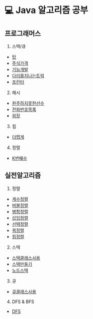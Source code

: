 # 💻 Java 알고리즘 공부

 ## 프로그래머스
 1. 스택/큐
  * [탑](https://github.com/LeeRyangHwa/Algorithm-java/blob/master/src/Programmers/Programmers_top.java)
  * [주식가격](https://github.com/LeeRyangHwa/Algorithm-java/blob/master/src/Programmers/Programmers_Stock.java)
  * [기능개발](https://github.com/LeeRyangHwa/Algorithm-java/blob/master/src/Programmers/Programmers_function.java)
  * [다리를지나는트럭](https://github.com/LeeRyangHwa/Algorithm-java/blob/master/src/Programmers/Programmers_%EB%8B%A4%EB%A6%AC%EB%A5%BC%EC%A7%80%EB%82%98%EB%8A%94%ED%8A%B8%EB%9F%AD)
  * [프린터](https://github.com/LeeRyangHwa/Algorithm-java/blob/master/src/Programmers/Programmers_printer.java)

  2. 해시
  * [완주하지못한선수](https://github.com/LeeRyangHwa/Algorithm-java/blob/master/src/Programmers/Programmers_%EC%99%84%EC%A3%BC%ED%95%98%EC%A7%80%EB%AA%BB%ED%95%9C%EC%84%A0%EC%88%98.java)
  * [전화번호목록](https://github.com/LeeRyangHwa/Algorithm-java/blob/master/src/Programmers/Programmers_phoneNum.java)
  * [위장](https://github.com/LeeRyangHwa/Algorithm-java/blob/master/src/Programmers/Programmers_%EC%9C%84%EC%9E%A5.java)

  3. 힙
  * [더맵게](https://github.com/LeeRyangHwa/Algorithm-java/blob/master/src/Programmers/Programmers_moreSpicy.java)

  4. 정렬
  * [K번째수](https://github.com/LeeRyangHwa/Algorithm-java/blob/master/src/Programmers/Programmers_k%EB%B2%88%EC%A7%B8%EC%88%98.java)




 ## 실전알고리즘
  1. 정렬
  * [계수정렬](https://github.com/LeeRyangHwa/Algorithm-java/blob/master/src/%EC%8B%A4%EC%A0%84%EC%95%8C%EA%B3%A0%EB%A6%AC%EC%A6%98/%EC%A0%95%EB%A0%AC%EC%95%8C%EA%B3%A0%EB%A6%AC%EC%A6%98/%EA%B3%84%EC%88%98%EC%A0%95%EB%A0%AC.java)
  * [버블정렬](https://github.com/LeeRyangHwa/Algorithm-java/blob/master/src/%EC%8B%A4%EC%A0%84%EC%95%8C%EA%B3%A0%EB%A6%AC%EC%A6%98/%EC%A0%95%EB%A0%AC%EC%95%8C%EA%B3%A0%EB%A6%AC%EC%A6%98/%EA%B3%84%EC%88%98%EC%A0%95%EB%A0%AC.java)
  * [병합정렬](https://github.com/LeeRyangHwa/Algorithm-java/blob/master/src/%EC%8B%A4%EC%A0%84%EC%95%8C%EA%B3%A0%EB%A6%AC%EC%A6%98/%EC%A0%95%EB%A0%AC%EC%95%8C%EA%B3%A0%EB%A6%AC%EC%A6%98/%EB%B3%91%ED%95%A9%EC%A0%95%EB%A0%AC.java)
  * [삽입정렬](https://github.com/LeeRyangHwa/Algorithm-java/blob/master/src/%EC%8B%A4%EC%A0%84%EC%95%8C%EA%B3%A0%EB%A6%AC%EC%A6%98/%EC%A0%95%EB%A0%AC%EC%95%8C%EA%B3%A0%EB%A6%AC%EC%A6%98/%EC%82%BD%EC%9E%85%EC%A0%95%EB%A0%AC.java)
  * [선택정렬](https://github.com/LeeRyangHwa/Algorithm-java/blob/master/src/%EC%8B%A4%EC%A0%84%EC%95%8C%EA%B3%A0%EB%A6%AC%EC%A6%98/%EC%A0%95%EB%A0%AC%EC%95%8C%EA%B3%A0%EB%A6%AC%EC%A6%98/%EC%82%BD%EC%9E%85%EC%A0%95%EB%A0%AC.java)
  * [퀵정렬](https://github.com/LeeRyangHwa/Algorithm-java/blob/master/src/%EC%8B%A4%EC%A0%84%EC%95%8C%EA%B3%A0%EB%A6%AC%EC%A6%98/%EC%A0%95%EB%A0%AC%EC%95%8C%EA%B3%A0%EB%A6%AC%EC%A6%98/%ED%80%B5%EC%A0%95%EB%A0%AC.java)
  * [힙정렬](https://github.com/LeeRyangHwa/Algorithm-java/blob/master/src/%EC%8B%A4%EC%A0%84%EC%95%8C%EA%B3%A0%EB%A6%AC%EC%A6%98/%EC%A0%95%EB%A0%AC%EC%95%8C%EA%B3%A0%EB%A6%AC%EC%A6%98/%ED%80%B5%EC%A0%95%EB%A0%AC.java)

  2. 스택
  * [스택클래스사용](https://github.com/LeeRyangHwa/Algorithm-java/blob/master/src/%EC%8B%A4%EC%A0%84%EC%95%8C%EA%B3%A0%EB%A6%AC%EC%A6%98/%EC%8A%A4%ED%83%9D/%EC%8A%A4%ED%83%9D.java)
  * [스택만들기](https://github.com/LeeRyangHwa/Algorithm-java/blob/master/src/%EC%8B%A4%EC%A0%84%EC%95%8C%EA%B3%A0%EB%A6%AC%EC%A6%98/%EC%8A%A4%ED%83%9D/UserArrayStack.java)
  * [노드스택](https://github.com/LeeRyangHwa/Algorithm-java/blob/master/src/%EC%8B%A4%EC%A0%84%EC%95%8C%EA%B3%A0%EB%A6%AC%EC%A6%98/%EC%8A%A4%ED%83%9D/UserLinkedListStack.java)

  3. 큐
  * [큐클래스사용](https://github.com/LeeRyangHwa/Algorithm-java/blob/master/src/%EC%8B%A4%EC%A0%84%EC%95%8C%EA%B3%A0%EB%A6%AC%EC%A6%98/%ED%81%90/%ED%81%90.java)

  4. DFS & BFS
  * [DFS](https://github.com/LeeRyangHwa/Algorithm-java/commit/3fcfc6c2f06ef75ad08f475e9fe65de842a6f911)
